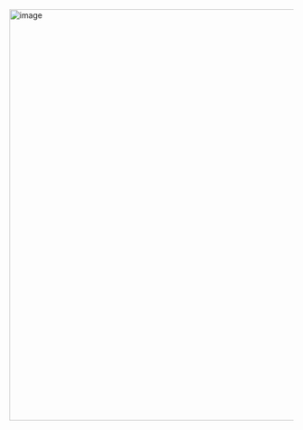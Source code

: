 <img width="1353" height="730" alt="image" src="https://github.com/user-attachments/assets/c6e1ea9b-d1a0-493e-887d-40473e141b4e" />
